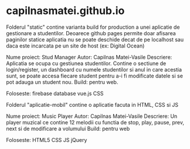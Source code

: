 # capilnasmatei.github.io

Folderul "static" contine varianta build for production a unei aplicatie de gestionare a studentilor. Deoarece github pages permite doar afisarea paginilor statice aplicatia nu se poate deschide decat de pe localhost sau daca este incarcata pe un site de host (ex:  Digital Ocean)

Nume proiect: Stud Manager
Autor: Capilnas Matei-Vasile
Descriere: Aplicatia se ocupa cu gestiunea studentilor. Contine o sectiune de login/register, un dashboard cu numele studentilor si anul in care acestia sunt, se poate accesa fiecare student pentru a-i fi modificate datele si se pot adauga un student nou.
Build: pentru web.

Foloseste: 
firebase database
vue.js
CSS

Folderul "aplicatie-mobil" contine o aplicatie facuta in HTML, CSS si JS

Nume proiect: Music Player
Autor: Capilnas Matei-Vasile
Descriere: Un player muzical ce contine 12 melodii cu functia de stop, play, pause, prev, next si de modificare a volumului
Build: pentru web

Foloseste: 
HTML5
CSS
JS
jQuery
